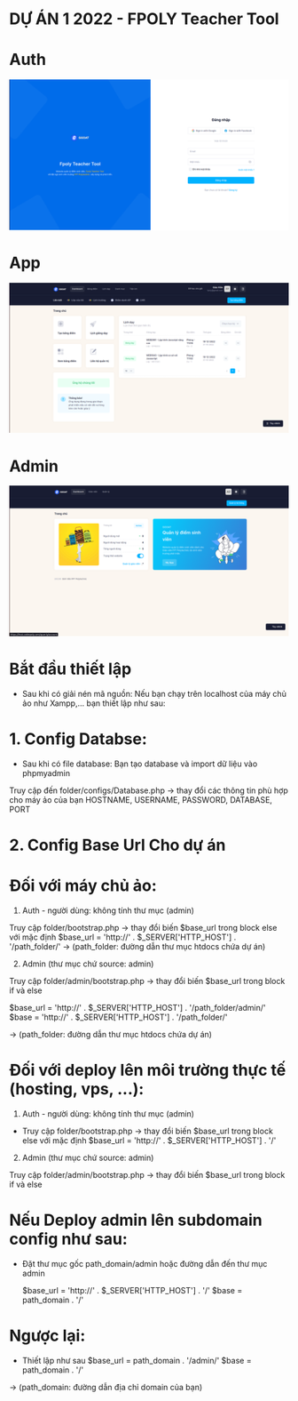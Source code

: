 # DỰ ÁN 1 2022 - FPOLY Teacher Tool


# Auth 
![alt](./preview/auth.png)

# App 

![alt](./preview/app.png)

# Admin 

![alt](./preview/admin.png)





# Bắt đầu thiết lập

- Sau khi có giải nén mã nguồn:
  Nếu bạn chạy trên localhost của máy chủ ảo như Xampp,... bạn thiết lập như sau:

# 1. Config Databse:

- Sau khi có file database: Bạn tạo database và import dữ liệu vào phpmyadmin

Truy cập đến folder/configs/Database.php -> thay đổi các thông tin phù hợp cho máy ảo của bạn
HOSTNAME, USERNAME, PASSWORD, DATABASE, PORT

# 2. Config Base Url Cho dự án

# Đối với máy chủ ảo:

1. Auth - người dùng: không tính thư mục (admin)

Truy cập folder/bootstrap.php -> thay đổi biến $base_url trong block else với mặc định
$base_url = 'http://' . $\_SERVER['HTTP_HOST'] . '/path_folder/' -> (path_folder: đường dẫn thư mục htdocs chứa dự án)

2. Admin (thư mục chứ source: admin)

Truy cập folder/admin/bootstrap.php -> thay đổi biến $base_url trong block if và else

$base_url = 'http://' . $\_SERVER['HTTP_HOST'] . '/path_folder/admin/'
$base = 'http://' . $\_SERVER['HTTP_HOST'] . '/path_folder/'

-> (path_folder: đường dẫn thư mục htdocs chứa dự án)

# Đối với deploy lên môi trường thực tế (hosting, vps, ...):

1. Auth - người dùng: không tính thư mục (admin)

- Truy cập folder/bootstrap.php -> thay đổi biến $base_url trong block else với mặc định
  $base_url = 'http://' . $\_SERVER['HTTP_HOST'] . '/'

2. Admin (thư mục chứ source: admin)

Truy cập folder/admin/bootstrap.php -> thay đổi biến $base_url trong block if và else

# Nếu Deploy admin lên subdomain config như sau:

- Đặt thư mục gốc path_domain/admin hoặc đường dẫn đến thư mục admin

  $base_url = 'http://' . $\_SERVER['HTTP_HOST'] . '/'
  $base = path_domain . '/'

# Ngược lại:

- Thiết lập như sau
  $base_url = path_domain . '/admin/'
  $base = path_domain . '/'

-> (path_domain: đường dẫn địa chỉ domain của bạn)
